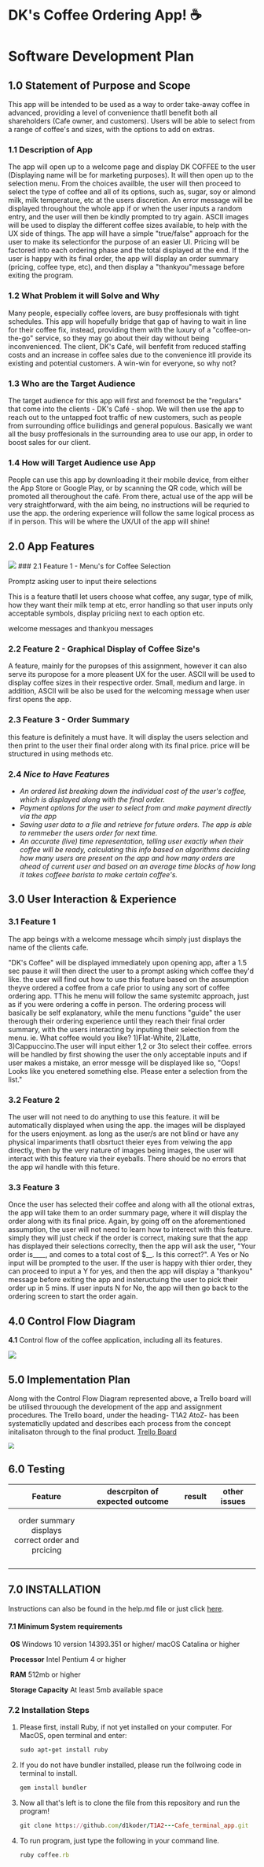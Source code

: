 # DK's Coffee Ordering App! ☕️

# Software Development Plan

## 1.0	Statement of Purpose and Scope

This app will be intended to be used as a way to order take-away coffee in advanced, providing a level of convenience thatll benefit both all shareholders (Cafe owner, and customers). Users will be able to select from a range of coffee's and sizes, with the options to add on extras. 

### 1.1	Description of App

The app will open up to a welcome page and display DK COFFEE to the user (Displaying name will be for marketing purposes). It will then open up to the selection menu. From the choices availble, the user will then proceed to select the type of coffee and all of its options, such as, sugar, soy or almond milk, milk temperature, etc at the users discretion. An error message will be displayed throughout the whole app if or when the user inputs a random entry, and the user will then be kindly prompted to try again. ASCII images will be used to display the different coffee sizes available, to help with the UX side of things. The app will have a simple "true/false" approach for the user to make its selectionfor the purpose of an easier UI. Pricing will be factored into each ordering phase and the total displayed at the end. If the user is happy with its final order, the app will display an order summary (pricing, coffee type, etc), and then display a "thankyou"message before exiting the program.

### 1.2	What Problem it will Solve and Why

Many people, especially coffee lovers, are busy proffesionals with tight schedules. This app will hopefully bridge that gap of having to wait in line for their coffee fix, instead, providing them with the luxury of a "coffee-on-the-go" service, so they may go about their day without being inconvenienced. The client, DK's Café, will benfefit from reduced staffing costs and an increase in coffee sales due to the convenience itll provide its existing and potential customers. A win-win for everyone, so why not?

### 1.3	Who are the Target Audience

The target audience for this app will first and foremost be the "regulars" that come into the clients - DK's Café - shop. We will then use the app to reach out to  the untapped foot traffic of new customers, such as people from surrounding office builidings and general populous. Basically we want all the busy proffesionals in the surrounding area to use our app, in order to boost sales for our client. 

### 1.4	How will Target Audience use App

People can use this app by downloading it their mobile device, from either the App Store or Google Play, or by scanning the QR code, which will be promoted all theroughout the café. From there, actual use of the app will be very straightforward, with the aim being, no instructions will be requried to use the app. the ordering experience will follow the same logical process as if in person. This will be where the UX/UI of the app will shine!

## 2.0	App Features
<img src="docs/ascii.png" style="zoom:100%;" />
### 2.1	Feature 1 - Menu's for Coffee Selection 

Promptz asking user to input theire selections

This is a feature thatll let users choose what coffee, any sugar, type of milk, how they want their milk temp at etc, error handling so that user inputs only acceptable symbols, display priciing next to each option etc.

welcome messages and thankyou messages

### 2.2	Feature 2 - Graphical Display of Coffee Size's

A feature, mainly for the puropses of this assignment, however it can also serve its puropose for a more pleasent UX for the user. ASCII will be used to display coffee sizes in their respective order. Small, medium and large. in addition, ASCII will be also be used for the welcoming message when user first opens the app.

### 2.3	Feature 3 - Order Summary

this feature is definitely a must have. It will display the users selection and then print to the user their final order along with its final price. price will be structured in using methods etc.

### 2.4	*Nice to Have Features*

- *An ordered list breaking down the individual cost of the user's coffee, which is displayed along with the final order.*
- *Payment options for the user to select from and make payment directly via the app*
- *Saving user data to a file and retrieve for future orders. The app is able to remmeber the users order  for next time.* 
- *An accurate (live) time representation, telling user exactly when their coffee will be ready, calculating this info based on algorithms deciding how many users are present on the app and how many orders are ahead of current user and based on an average time blocks of how long it takes coffeee barista to make certain coffee's.* 



## 3.0	User Interaction & Experience

### 3.1	Feature 1

The app beings with a welcome message whcih simply just displays the name of the clients cafe. 

"DK's Coffee" will be displayed immediately upon opening app, after a 1.5 sec pause it will then direct the user to a prompt asking which coffee they'd like. the user will find out how to use this feature based on the assumption theyve ordered a coffee from a cafe prior to using any sort of coffee ordering app. TThis he menu will follow the same systemitc approach, just as if you were ordering a coffe in person. The ordering process will basically be self explanatory, while the menu functions "guide" the user therough their ordering experience until they reach their final order summary, with the users interacting by inputing their selection from the menu. ie. What coffee would you like? 1)Flat-White, 2)Latte, 3)Cappuccino.The user will input either 1,2 or 3to select their coffee.  errors will be handled by first showing the user the only acceptable inputs and if user makes a mistake, an error messge will be displayed like so, "Oops! Looks like you enetered something else. Please enter a selection from the list."

### 3.2	Feature 2

The user will not need to do anything to use this feature. it will be automatically displayed when using the app. the images will be displayed for the users enjoyment. as long as the user/s are not blind or have any physical impariments thatll obsrtuct theier eyes from veiwing the app directly, then by the very nature of images being images, the user will interact with this feature via their eyeballs. There should be no errors that the app wil handle with this feture. 

### 3.3	Feature 3

Once the user has selected their coffee and along with all the otional extras, the app will take them to an order summary page, where it will display the order along with its final price. Again, by going off on the aforementioned assumption, the user will not need to learn how to interect with this feature. simply they will just check if the order is correct, making sure that the app has displayed their selections correclty, then the app will ask the user, "Your order is____, and comes to a total cost of $__. Is this correct?". A Yes or No input will be prompted to the user. If the user is happy with thier order, they can proceed to input a Y for yes, and then the app will display a "thankyou" message before exiting the app and insteructuing the user to pick their order up in 5 mins. If user inputs N for No, the app will then go back to the ordering screen to start the order again. 

## 4.0	Control Flow Diagram

**4.1**	Control flow of the coffee application, including all its features. 

<img src="docs/flowchart.png" style="zoom:100%;" />

## 5.0	Implementation Plan

Along with the Control Flow Diagram represented above, a Trello board will be utilised throuough the development of the app and assignment procedures. The Trello board, under the heading- T1A2 AtoZ- has been systematiclly updated and describes each process from the concept initalisaton through to the final product. [Trello Board](https://trello.com/invite/b/yBfFTSTa/8750ea9ff1ec99eda9a30218b4531af1/t1a2-atoz)

<img src="docs/trello%20board%20screenshot.png" style="zoom:75%;" />

## 6.0	Testing

|                        Feature                         | descrpiton of expected outcome | result | other issues |
| :----------------------------------------------------: | ------------------------------ | ------ | ------------ |
|                                                        |                                |        |              |
|                                                        |                                |        |              |
| order summary displays<br />correct order and prcicing |                                |        |              |
|                                                        |                                |        |              |
|                                                        |                                |        |              |
|                                                        |                                |        |              |
|                                                        |                                |        |              |

## 7.0	INSTALLATION

Instructions can also be found in the help.md file or just click [here](https://github.com/d1koder/T1A2---Cafe_terminal_app/blob/master/docs/HELP.md).

#### 7.1	Minimum System requirements

​	**OS** 							Windows 10 version 14393.351 or higher/ macOS Catalina or higher

​	**Processor**				Intel Pentium 4 or higher

​	**RAM**				 		512mb or higher

​	**Storage Capacity**	At least 5mb available space

### 7.2	Installation Steps

1. Please first, install Ruby, if not yet installed on your computer. For MacOS, open terminal and enter:

   ```ruby
   sudo apt-get install ruby
   ```

2. If you do not have bundler installed, please run the follwoing code in terminal to install. 

   ```ruby
   gem install bundler
   ```

3. Now all that's left is to clone the file from this repository and run the program!

   ```ruby
   git clone https://github.com/d1koder/T1A2---Cafe_terminal_app.git
   ```

4. To run program, just type the following in your command line.

   ```ruby
   ruby coffee.rb
   ```

   